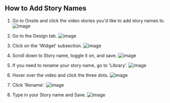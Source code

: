## How to Add Story Names

1. Go to Onsite and click the video stories you'd like to add story names to.
![image](https://github.com/user-attachments/assets/7744517a-b1ac-4e34-8748-234feb53f91f)


2. Go to the Design tab.
![image](https://github.com/user-attachments/assets/bd699899-5b3b-48c6-8347-da44818b55e4)


3. Click on the 'Widget' subsection.
![image](https://github.com/user-attachments/assets/f4139a6c-8aad-4be7-89d8-d628d8f186ae)


4. Scroll down to Story name, toggle it on, and save.
![image](https://github.com/user-attachments/assets/1668cfc7-5627-4172-a80a-bbbafd0d84ed)


5. If you need to rename your story name, go to 'Library'.
![image](https://github.com/user-attachments/assets/b35a199f-3855-43a0-99f8-7c782a477114)


6. Hover over the video and click the three dots.
![image](https://github.com/user-attachments/assets/40f0e8d2-2da5-47e5-a4f0-8b82f8b94883)


7. Click 'Rename'.
![image](https://github.com/user-attachments/assets/0821db80-6f91-4b02-8d40-48bd55503422)


8. Type in your Story name and Save.
![image](https://github.com/user-attachments/assets/c7bfb963-9761-41e5-9d8b-10fe9bf45a47)



